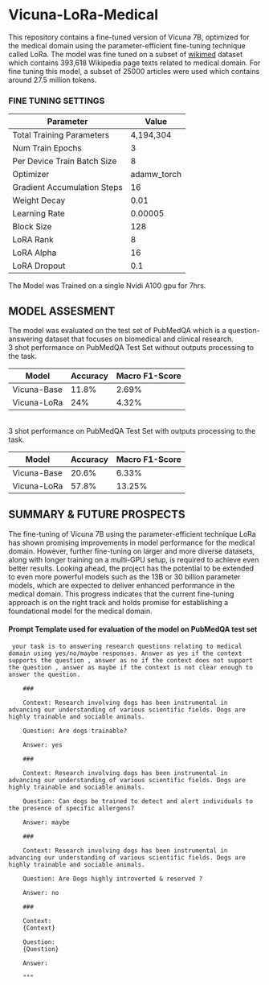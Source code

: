 # Vicuna-LoRa-Medical

This repository contains a fine-tuned version of Vicuna 7B, optimized for the medical domain using the parameter-efficient fine-tuning technique called LoRa. The model was fine tuned on a subset of [wikimed](https://zenodo.org/record/5755155) dataset which contains 393,618 Wikipedia page texts related to medical domain. For fine tuning this model, a subset of 25000 articles were used which contains around 27.5 million tokens.

### FINE TUNING SETTINGS

| Parameter                   | Value           |
|-----------------------------|-----------------|
| Total Training Parameters   |      4,194,304  |
| Num Train Epochs            |             3   |
| Per Device Train Batch Size |             8   |
| Optimizer                   |     adamw_torch |
| Gradient Accumulation Steps |            16   |
| Weight Decay                |          0.01   |
| Learning Rate               |       0.00005   |
| Block Size                  |           128   |
| LoRA Rank                   |             8   |
| LoRA Alpha                  |            16   |
| LoRA Dropout                |           0.1   |

The Model was Trained on a single Nvidi A100 gpu for 7hrs.

## MODEL ASSESMENT

The model was evaluated on the test set of PubMedQA which is a question-answering dataset that focuses on biomedical and clinical research.
<br>
3 shot performance on PubMedQA Test Set without outputs processing to the task.

|    Model        |   Accuracy   | Macro F1-Score |
|-----------------|--------------|----------------|
|   Vicuna-Base   |    11.8%     |     2.69%      |
|   Vicuna-LoRa   |     24%      |      4.32%     |

<br>
3 shot performance on PubMedQA Test Set with outputs processing to the task.

|    Model        |   Accuracy   | Macro F1-Score |
|-----------------|--------------|----------------|
|   Vicuna-Base   |    20.6%     |     6.33%      |
|   Vicuna-LoRa   |    57.8%     |      13.25%    |

## SUMMARY & FUTURE PROSPECTS

The fine-tuning of Vicuna 7B using the parameter-efficient technique LoRa has shown promising improvements in model performance for the medical domain. However, further fine-tuning on larger and more diverse datasets, along with longer training on a multi-GPU setup, is required to achieve even better results. Looking ahead, the project has the potential to be extended to even more powerful models such as the 13B or 30 billion parameter models, which are expected to deliver enhanced performance in the medical domain. This progress indicates that the current fine-tuning approach is on the right track and holds promise for establishing a foundational model for the medical domain.


#### Prompt Template used for evaluation of the model on PubMedQA test set

```
 your task is to answering research questions relating to medical domain using yes/no/maybe responses. Answer as yes if the context supports the question , answer as no if the context does not support the question , answer as maybe if the context is not clear enough to answer the question.      

    ###
            
    Context: Research involving dogs has been instrumental in advancing our understanding of various scientific fields. Dogs are highly trainable and sociable animals.

    Question: Are dogs trainable?

    Answer: yes

    ###

    Context: Research involving dogs has been instrumental in advancing our understanding of various scientific fields. Dogs are highly trainable and sociable animals.

    Question: Can dogs be trained to detect and alert individuals to the presence of specific allergens?

    Answer: maybe

    ###

    Context: Research involving dogs has been instrumental in advancing our understanding of various scientific fields. Dogs are highly trainable and sociable animals.

    Question: Are Dogs highly introverted & reserved ?

    Answer: no 

    ###

    Context:
    {Context}

    Question:
    {Question}

    Answer: 
    
    """
```
